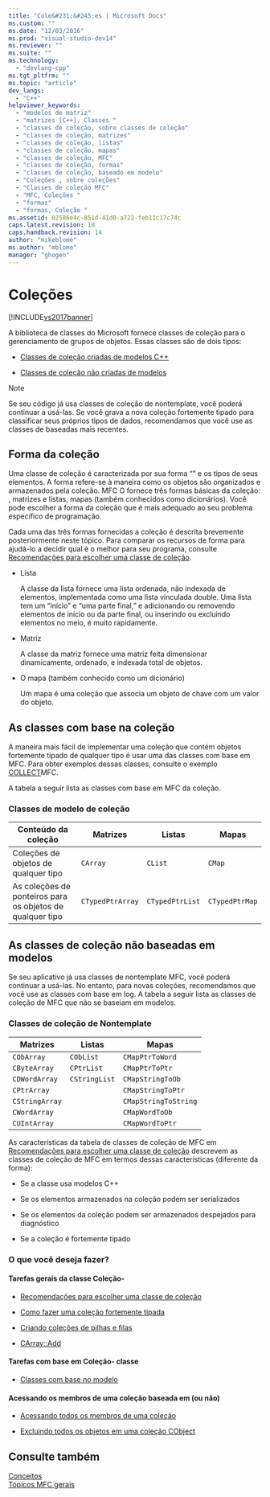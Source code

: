 ```yaml
---
title: "Cole&#231;&#245;es | Microsoft Docs"
ms.custom: ""
ms.date: "12/03/2016"
ms.prod: "visual-studio-dev14"
ms.reviewer: ""
ms.suite: ""
ms.technology: 
  - "devlang-cpp"
ms.tgt_pltfrm: ""
ms.topic: "article"
dev_langs: 
  - "C++"
helpviewer_keywords: 
  - "modelos de matriz"
  - "matrizes [C++], Classes "
  - "classes de coleção, sobre classes de coleção"
  - "classes de coleção, matrizes"
  - "classes de coleção, listas"
  - "classes de coleção, mapas"
  - "classes de coleção, MFC"
  - "classes de coleção, formas"
  - "classes de coleção, baseado em modelo"
  - "Coleções , sobre coleções"
  - "Classes de coleção MFC"
  - "MFC, Coleções "
  - "formas"
  - "formas, Coleção "
ms.assetid: 02586e4c-851d-41d0-a722-feb11c17c74c
caps.latest.revision: 18
caps.handback.revision: 14
author: "mikeblome"
ms.author: "mblome"
manager: "ghogen"
---
```

# Cole&#231;&#245;es
[!INCLUDE[vs2017banner](../assembler/inline/includes/vs2017banner.md)]

A biblioteca de classes do Microsoft fornece classes de coleção para o gerenciamento de grupos de objetos.  Essas classes são de dois tipos:  
  
-   [Classes de coleção criadas de modelos C\+\+](#_core_the_template.2d.based_collection_classes)  
  
-   [Classes de coleção não criadas de modelos](#_core_the_collection_classes_not_based_on_templates)  
  
> [!NOTE]
>  Se seu código já usa classes de coleção de nontemplate, você poderá continuar a usá\-las.  Se você grava a nova coleção fortemente tipado para classificar seus próprios tipos de dados, recomendamos que você use as classes de baseadas mais recentes.  
  
##  <a name="_core_collection_shapes"></a> Forma da coleção  
 Uma classe de coleção é caracterizada por sua forma “” e os tipos de seus elementos.  A forma refere\-se à maneira como os objetos são organizados e armazenados pela coleção.  MFC O fornece três formas básicas da coleção: , matrizes e listas, mapas \(também conhecidos como dicionários\).  Você pode escolher a forma da coleção que é mais adequado ao seu problema específico de programação.  
  
 Cada uma das três formas fornecidas a coleção é descrita brevemente posteriormente neste tópico.  Para comparar os recursos de forma para ajudá\-lo a decidir qual é o melhor para seu programa, consulte [Recomendações para escolher uma classe de coleção](../Topic/Recommendations%20for%20Choosing%20a%20Collection%20Class.md).  
  
-   Lista  
  
     A classe da lista fornece uma lista ordenada, não indexada de elementos, implementada como uma lista vinculada double.  Uma lista tem um “início” e “uma parte final,” e adicionando ou removendo elementos de início ou da parte final, ou inserindo ou excluindo elementos no meio, é muito rapidamente.  
  
-   Matriz  
  
     A classe da matriz fornece uma matriz feita dimensionar dinamicamente, ordenado, e indexada total de objetos.  
  
-   O mapa \(também conhecido como um dicionário\)  
  
     Um mapa é uma coleção que associa um objeto de chave com um valor do objeto.  
  
##  <a name="_core_the_template.2d.based_collection_classes"></a> As classes com base na coleção  
 A maneira mais fácil de implementar uma coleção que contém objetos fortemente tipado de qualquer tipo é usar uma das classes com base em MFC.  Para obter exemplos dessas classes, consulte o exemplo [COLLECT](../top/visual-cpp-samples.md)MFC.  
  
 A tabela a seguir lista as classes com base em MFC da coleção.  
  
### Classes de modelo de coleção  
  
|Conteúdo da coleção|Matrizes|Listas|Mapas|  
|-------------------------|--------------|------------|-----------|  
|Coleções de objetos de qualquer tipo|`CArray`|`CList`|`CMap`|  
|As coleções de ponteiros para os objetos de qualquer tipo|`CTypedPtrArray`|`CTypedPtrList`|`CTypedPtrMap`|  
  
##  <a name="_core_the_collection_classes_not_based_on_templates"></a> As classes de coleção não baseadas em modelos  
 Se seu aplicativo já usa classes de nontemplate MFC, você poderá continuar a usá\-las.  No entanto, para novas coleções, recomendamos que você use as classes com base em log.  A tabela a seguir lista as classes de coleção de MFC que não se baseiam em modelos.  
  
### Classes de coleção de Nontemplate  
  
|Matrizes|Listas|Mapas|  
|--------------|------------|-----------|  
|`CObArray`|`CObList`|`CMapPtrToWord`|  
|`CByteArray`|`CPtrList`|`CMapPtrToPtr`|  
|`CDWordArray`|`CStringList`|`CMapStringToOb`|  
|`CPtrArray`||`CMapStringToPtr`|  
|`CStringArray`||`CMapStringToString`|  
|`CWordArray`||`CMapWordToOb`|  
|`CUIntArray`||`CMapWordToPtr`|  
  
 As características da tabela de classes de coleção de MFC em [Recomendações para escolher uma classe de coleção](../Topic/Recommendations%20for%20Choosing%20a%20Collection%20Class.md) descrevem as classes de coleção de MFC em termos dessas características \(diferente da forma\):  
  
-   Se a classe usa modelos C\+\+  
  
-   Se os elementos armazenados na coleção podem ser serializados  
  
-   Se os elementos da coleção podem ser armazenados despejados para diagnóstico  
  
-   Se a coleção é fortemente tipado  
  
### O que você deseja fazer?  
  
#### Tarefas gerais da classe Coleção\-  
  
-   [Recomendações para escolher uma classe de coleção](../Topic/Recommendations%20for%20Choosing%20a%20Collection%20Class.md)  
  
-   [Como fazer uma coleção fortemente tipada](../mfc/how-to-make-a-type-safe-collection.md)  
  
-   [Criando coleções de pilhas e filas](../mfc/creating-stack-and-queue-collections.md)  
  
-   [CArray::Add](../Topic/CArray::Add.md)  
  
#### Tarefas com base em Coleção\- classe  
  
-   [Classes com base no modelo](../Topic/Template-Based%20Classes.md)  
  
#### Acessando os membros de uma coleção baseada em \(ou não\)  
  
-   [Acessando todos os membros de uma coleção](../mfc/accessing-all-members-of-a-collection.md)  
  
-   [Excluindo todos os objetos em uma coleção CObject](../Topic/Deleting%20All%20Objects%20in%20a%20CObject%20Collection.md)  
  
## Consulte também  
 [Conceitos](../mfc/mfc-concepts.md)   
 [Tópicos MFC gerais](../mfc/general-mfc-topics.md)